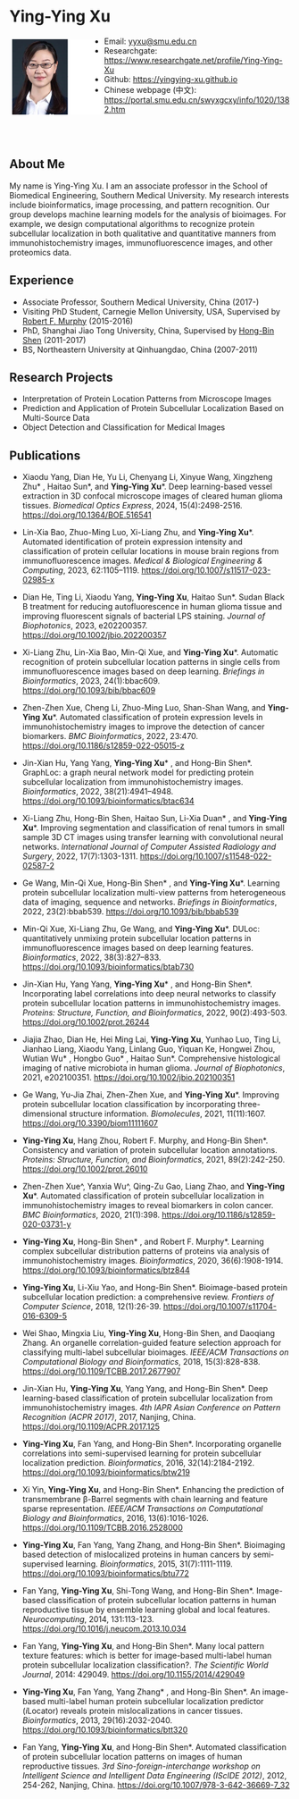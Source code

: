 
# Ying-Ying Xu

<img src="yyxu1.jpg"
     alt="Photo"
     width="160"
     height="135"
     style = "float:left; margin:5px;"/>

- Email: yyxu@smu.edu.cn
- Researchgate: <a href="https://www.researchgate.net/profile/Ying-Ying-Xu" >https://www.researchgate.net/profile/Ying-Ying-Xu</a>
- Github: <a href="https://yingying-xu.github.io">https://yingying-xu.github.io</a>
- Chinese webpage (中文): <a href="https://portal.smu.edu.cn/swyxgcxy/info/1020/1382.htm">https://portal.smu.edu.cn/swyxgcxy/info/1020/1382.htm</a>

     
<br>
<br>

## About Me

My name is Ying-Ying Xu. I am an associate professor in the School of Biomedical Engineering, Southern Medical University. My research interests include bioinformatics, image processing, and pattern recognition. Our group develops machine learning models for the analysis of bioimages. For example, we design computational algorithms to recognize protein subcellular localization in both qualitative and quantitative manners from immunohistochemistry images, immunofluorescence images, and other proteomics data. 

## Experience

- Associate Professor, Southern Medical University, China (2017-)
- Visiting PhD Student, Carnegie Mellon University, USA, Supervised by <a href="https://murphylab.web.cmu.edu/">Robert F. Murphy</a> (2015-2016)
- PhD, Shanghai Jiao Tong University, China, Supervised by <a href="http://www.csbio.sjtu.edu.cn">Hong-Bin Shen</a> (2011-2017)
- BS, Northeastern University at Qinhuangdao, China (2007-2011)

## Research Projects

- Interpretation of Protein Location Patterns from Microscope Images
- Prediction and Application of Protein Subcellular Localization Based on Multi-Source Data
- Object Detection and Classification for Medical Images

## Publications

- Xiaodu Yang, Dian He, Yu Li, Chenyang Li, Xinyue Wang, Xingzheng Zhu* , Haitao Sun*, and <b>Ying-Ying Xu</b>*. Deep learning-based vessel extraction in 3D confocal microscope images of cleared human glioma tissues. <i>Biomedical Optics Express</i>, 2024, 15(4):2498-2516.   https://doi.org/10.1364/BOE.516541

- Lin-Xia Bao, Zhuo-Ming Luo, Xi-Liang Zhu, and <b>Ying-Ying Xu</b>*. Automated identification of protein expression intensity and classification of protein cellular locations in mouse brain regions from immunofluorescence images. <i>Medical & Biological Engineering & Computing</i>, 2023, 62:1105–1119.                                                                                                                     https://doi.org/10.1007/s11517-023-02985-x

- Dian He, Ting Li, Xiaodu Yang, <b>Ying-Ying Xu</b>, Haitao Sun*. Sudan Black B treatment for reducing autofluorescence in human glioma tissue and improving fluorescent signals of bacterial LPS staining. <i>Journal of Biophotonics</i>, 2023, e202200357.            https://doi.org/10.1002/jbio.202200357

- Xi-Liang Zhu, Lin-Xia Bao, Min-Qi Xue, and <b>Ying-Ying Xu</b>*. Automatic recognition of protein subcellular location patterns in single cells from immunofluorescence images based on deep learning. <i>Briefings in Bioinformatics</i>, 2023, 24(1):bbac609.               https://doi.org/10.1093/bib/bbac609

- Zhen-Zhen Xue, Cheng Li, Zhuo-Ming Luo, Shan-Shan Wang, and <b>Ying-Ying Xu</b>*. Automated classification of protein expression levels in immunohistochemistry images to improve the detection of cancer biomarkers. <i>BMC Bioinformatics</i>, 2022, 23:470. 
https://doi.org/10.1186/s12859-022-05015-z

- Jin-Xian Hu, Yang Yang, <b>Ying-Ying Xu</b>* , and Hong-Bin Shen*. GraphLoc: a graph neural network model for predicting protein subcellular localization from immunohistochemistry images. <i>Bioinformatics</i>, 2022, 38(21):4941–4948.                                                                         https://doi.org/10.1093/bioinformatics/btac634
     
- Xi-Liang Zhu, Hong-Bin Shen, Haitao Sun, Li-Xia Duan* , and <b>Ying-Ying Xu</b>*. Improving segmentation and classification of renal tumors in small sample 3D CT images using transfer learning with convolutional neural networks. <i>International Journal of Computer Assisted Radiology and Surgery</i>, 2022, 17(7):1303-1311.                                     https://doi.org/10.1007/s11548-022-02587-2

- Ge Wang, Min-Qi Xue, Hong-Bin Shen* , and <b>Ying-Ying Xu</b>*. Learning protein subcellular localization multi-view patterns from heterogeneous data of imaging, sequence and networks. <i>Briefings in Bioinformatics</i>, 2022, 23(2):bbab539.                                  https://doi.org/10.1093/bib/bbab539

- Min-Qi Xue, Xi-Liang Zhu, Ge Wang, and <b>Ying-Ying Xu</b>*. DULoc: quantitatively unmixing protein subcellular location patterns in immunofluorescence images based on deep learning features. <i>Bioinformatics</i>, 2022, 38(3):827–833.                                  https://doi.org/10.1093/bioinformatics/btab730

- Jin-Xian Hu, Yang Yang, <b>Ying-Ying Xu</b>* , and Hong-Bin Shen*. Incorporating label correlations into deep neural networks to classify protein subcellular location patterns in immunohistochemistry images. <i>Proteins: Structure, Function, and Bioinformatics</i>, 2022, 90(2):493-503.                                  https://doi.org/10.1002/prot.26244 

- Jiajia Zhao, Dian He, Hei Ming Lai, <b>Ying-Ying Xu</b>, Yunhao Luo, Ting Li, Jianhao Liang, Xiaodu Yang, Linlang Guo, Yiquan Ke, Hongwei Zhou, Wutian Wu* , Hongbo Guo* , Haitao Sun*. Comprehensive histological imaging of native microbiota in human glioma. <i>Journal of Biophotonics</i>, 2021, e202100351.                                  https://doi.org/10.1002/jbio.202100351

- Ge Wang, Yu-Jia Zhai, Zhen-Zhen Xue, and <b>Ying-Ying Xu</b>*. Improving protein subcellular location classification by incorporating three-dimensional structure information. <i>Biomolecules</i>, 2021, 11(11):1607.                                  https://doi.org/10.3390/biom11111607

- <b>Ying-Ying Xu</b>, Hang Zhou, Robert F. Murphy, and Hong-Bin Shen*. Consistency and variation of protein subcellular location annotations. <i>Proteins: Structure, Function, and Bioinformatics</i>, 2021, 89(2):242-250.                                  https://doi.org/10.1002/prot.26010

- Zhen-Zhen Xue^, Yanxia Wu^, Qing-Zu Gao, Liang Zhao, and <b>Ying-Ying Xu</b>*. Automated classification of protein subcellular localization in immunohistochemistry images to reveal biomarkers in colon cancer. <i>BMC Bioinformatics</i>, 2020, 21(1):398.                                  https://doi.org/10.1186/s12859-020-03731-y

- <b>Ying-Ying Xu</b>, Hong-Bin Shen* , and Robert F. Murphy*. Learning complex subcellular distribution patterns of proteins via analysis of immunohistochemistry images. <i>Bioinformatics</i>, 2020, 36(6):1908-1914.                                  https://doi.org/10.1093/bioinformatics/btz844

- <b>Ying-Ying Xu</b>, Li-Xiu Yao, and Hong-Bin Shen*. Bioimage-based protein subcellular location prediction: a comprehensive review. <i>Frontiers of Computer Science</i>, 2018, 12(1):26-39.                                  https://doi.org/10.1007/s11704-016-6309-5

- Wei Shao, Mingxia Liu, <b>Ying-Ying Xu</b>, Hong-Bin Shen, and Daoqiang Zhang. An organelle correlation-guided feature selection approach for classifying multi-label subcellular bioimages. <i>IEEE/ACM Transactions on Computational Biology and Bioinformatics</i>, 2018, 15(3):828-838.                                  https://doi.org/10.1109/TCBB.2017.2677907

- Jin-Xian Hu, <b>Ying-Ying Xu</b>, Yang Yang, and Hong-Bin Shen*. Deep learning-based classification of protein subcellular localization from immunohistochemistry images. <i>4th IAPR Asian Conference on Pattern Recognition (ACPR 2017)</i>, 2017, Nanjing, China.                                  https://doi.org/10.1109/ACPR.2017.125

- <b>Ying-Ying Xu</b>, Fan Yang, and Hong-Bin Shen*. Incorporating organelle correlations into semi-supervised learning for protein subcellular localization prediction. <i>Bioinformatics</i>, 2016, 32(14):2184-2192.                                  https://doi.org/10.1093/bioinformatics/btw219

- Xi Yin, <b>Ying-Ying Xu</b>, and Hong-Bin Shen*. Enhancing the prediction of transmembrane β-Barrel segments with chain learning and feature sparse representation. <i>IEEE/ACM Transactions on Computational Biology and Bioinformatics</i>, 2016, 13(6):1016-1026.                                  https://doi.org/10.1109/TCBB.2016.2528000

- <b>Ying-Ying Xu</b>, Fan Yang, Yang Zhang, and Hong-Bin Shen*. Bioimaging based detection of mislocalized proteins in human cancers by semi-supervised learning. <i>Bioinformatics</i>, 2015, 31(7):1111-1119.                                  https://doi.org/10.1093/bioinformatics/btu772

- Fan Yang, <b>Ying-Ying Xu</b>, Shi-Tong Wang, and Hong-Bin Shen*. Image-based classification of protein subcellular location patterns in human reproductive tissue by ensemble learning global and local features. <i>Neurocomputing</i>, 2014, 131:113-123.                                  https://doi.org/10.1016/j.neucom.2013.10.034

- Fan Yang, <b>Ying-Ying Xu</b>, and Hong-Bin Shen*. Many local pattern texture features: which is better for image-based multi-label human protein subcellular localization classification?. <i>The Scientific World Journal</i>, 2014: 429049.                                  https://doi.org/10.1155/2014/429049

- <b>Ying-Ying Xu</b>, Fan Yang, Yang Zhang* , and Hong-Bin Shen*. An image-based multi-label human protein subcellular localization predictor (<i>i</i>Locator) reveals protein mislocalizations in cancer tissues. <i>Bioinformatics</i>, 2013, 29(16):2032-2040. https://doi.org/10.1093/bioinformatics/btt320

- Fan Yang, <b>Ying-Ying Xu</b>, and Hong-Bin Shen*. Automated classification of protein subcellular location patterns on images of human reproductive tissues. <i>3rd Sino-foreign-interchange workshop on Intelligent Science and Intelligent Data Engineering (IScIDE 2012)</i>, 2012, 254-262, Nanjing, China. https://doi.org/10.1007/978-3-642-36669-7_32

